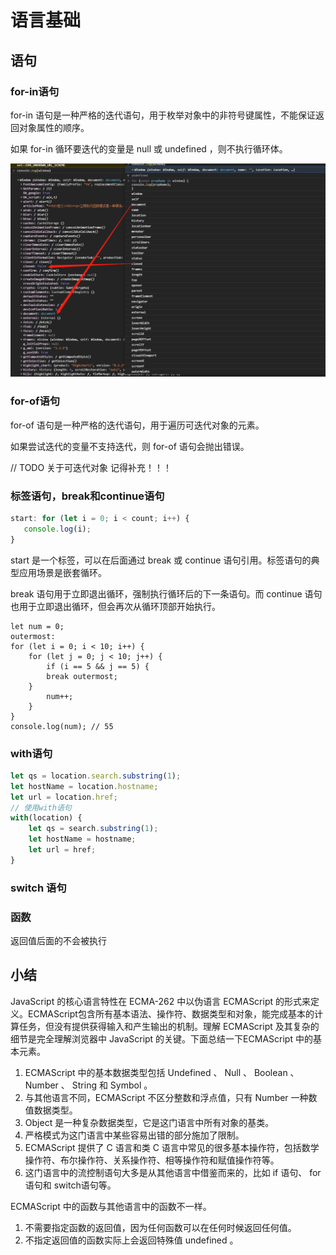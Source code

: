 # 语言基础

## 语句

### for-in语句

for-in 语句是一种严格的迭代语句，用于枚举对象中的非符号键属性，不能保证返回对象属性的顺序。

如果 for-in 循环要迭代的变量是 null 或 undefined ，则不执行循环体。

![image-20210119180045142](../assets/image-20210119180045142.png)



### for-of语句

for-of 语句是一种严格的迭代语句，用于遍历可迭代对象的元素。

如果尝试迭代的变量不支持迭代，则 for-of 语句会抛出错误。

// TODO  关于可迭代对象 记得补充！！！

### 标签语句，break和continue语句

```javascript
start: for (let i = 0; i < count; i++) {
   console.log(i);
}
```

 start 是一个标签，可以在后面通过 break 或 continue 语句引用。标签语句的典型应用场景是嵌套循环。

 break 语句用于立即退出循环，强制执行循环后的下一条语句。而 continue 语句也用于立即退出循环，但会再次从循环顶部开始执行。

```
let num = 0;
outermost:
for (let i = 0; i < 10; i++) {
    for (let j = 0; j < 10; j++) {
        if (i == 5 && j == 5) {
        break outermost;
    }
   		num++;
    }
}
console.log(num); // 55
```

### with语句

```javascript
let qs = location.search.substring(1);
let hostName = location.hostname;
let url = location.href;
// 使用with语句
with(location) {
    let qs = search.substring(1);
    let hostName = hostname;
    let url = href;
}
```



### switch 语句

### 函数

返回值后面的不会被执行

## 小结

JavaScript 的核心语言特性在 ECMA-262 中以伪语言 ECMAScript 的形式来定义。ECMAScript包含所有基本语法、操作符、数据类型和对象，能完成基本的计算任务，但没有提供获得输入和产生输出的机制。理解 ECMAScript 及其复杂的细节是完全理解浏览器中 JavaScript 的关键。下面总结一下ECMAScript 中的基本元素。

1. ECMAScript 中的基本数据类型包括 Undefined 、 Null 、 Boolean 、 Number 、 String 和 Symbol 。
2. 与其他语言不同，ECMAScript 不区分整数和浮点值，只有 Number 一种数值数据类型。
3. Object 是一种复杂数据类型，它是这门语言中所有对象的基类。
4. 严格模式为这门语言中某些容易出错的部分施加了限制。
5. ECMAScript 提供了 C 语言和类 C 语言中常见的很多基本操作符，包括数学操作符、布尔操作符、关系操作符、相等操作符和赋值操作符等。
6. 这门语言中的流控制语句大多是从其他语言中借鉴而来的，比如 if 语句、 for 语句和 switch语句等。

ECMAScript 中的函数与其他语言中的函数不一样。

1. 不需要指定函数的返回值，因为任何函数可以在任何时候返回任何值。
2. 不指定返回值的函数实际上会返回特殊值 undefined 。

